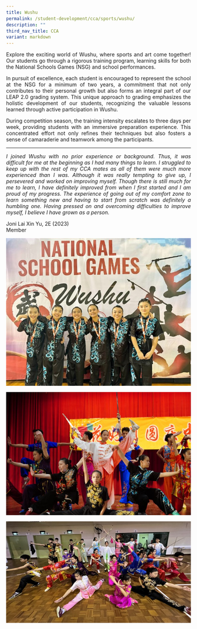 ```yaml
---
title: Wushu
permalink: /student-development/cca/sports/wushu/
description: ""
third_nav_title: CCA
variant: markdown
---
```

<p align="justify">
Explore the exciting world of Wushu, where sports and art come together! Our students go through a rigorous training program, learning skills for both the National Schools Games (NSG) and school performances.</p>
<p align="justify">
In pursuit of excellence, each student is encouraged to represent the school at the NSG for a minimum of two years, a commitment that not only contributes to their personal growth but also forms an integral part of our LEAP 2.0 grading system. This unique approach to grading emphasizes the holistic development of our students, recognizing the valuable lessons learned through active participation in Wushu.</p>
<p align="justify">
During competition season, the training intensity escalates to three days per week, providing students with an immersive preparation experience. This concentrated effort not only refines their techniques but also fosters a sense of camaraderie and teamwork among the participants.</p>
<hr>
<p align="justify">
<i>I joined Wushu with no prior experience or background. Thus, it was difficult
for me at the beginning as I had many things to learn. I struggled to keep up with the rest of my CCA mates as all of them were much more experienced than I was. Although it was really tempting to give up, I persevered and worked on improving
myself. Though there is still much for me to learn, I have definitely improved from when I first started and I am proud of my progress. The experience of going out of my comfort zone to learn something new and having to start from scratch was definitely a humbling one. Having pressed on and overcoming difficulties to improve myself, I believe I have grown as a person.</i></p>
Joni Lai Xin Yu, 2E (2023)<br>
Member

![](/images/Student%20Development/CCA/Wushu/2024_Wushu_01.jpg)

![](/images/Student%20Development/CCA/Wushu/2024_Wushu_02.JPG)

![](/images/Student%20Development/CCA/Wushu/2022_Wushu_01.jpg)